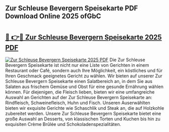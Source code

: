 ## Zur Schleuse Bevergern Speisekarte PDF Download Online 2025 ofGbC

# <h2><a href="http://gc9z1o.nevu.top/?p=Zur+Schleuse+Bevergern+Speisekarte">🔗 👉🔴 Zur Schleuse Bevergern Speisekarte 2025 PDF</a></h2>

[![Zur Schleuse Bevergern Speisekarte 2025 PDF](https://i.imgur.com/dBaPXMq.png)](http://gc9z1o.nevu.top/?p=Zur+Schleuse+Bevergern+Speisekarte)
Die Zur Schleuse Bevergern Speisekarte ist nicht nur eine Liste von Gerichten in einem Restaurant oder Café, sondern auch Ihre Möglichkeit, ein köstliches und für Ihren Geschmack geeignetes Gericht zu wählen. Wir bieten auf unserer Zur Schleuse Bevergern Speisekarte einen Salatbereich an, in dem Sie aus Salaten aus frischem Gemüse und Obst für eine gesunde Ernährung wählen können. Für diejenigen, die Fleisch lieben, bieten wir eine umfangreiche Auswahl an Gerichten auf der Zur Schleuse Bevergern Speisekarte an: Rindfleisch, Schweinefleisch, Huhn und Fisch. Unseren Auserwählten bieten wir exquisite Gerichte wie Schaschlik und Steak an, die auf Holzkohle zubereitet werden. Unsere Zur Schleuse Bevergern Speisekarte bietet eine große Auswahl an Desserts, von klassischen Torten und Kuchen bis hin zu exquisiten Crème Brûlée und Schokoladenspezialitäten.
